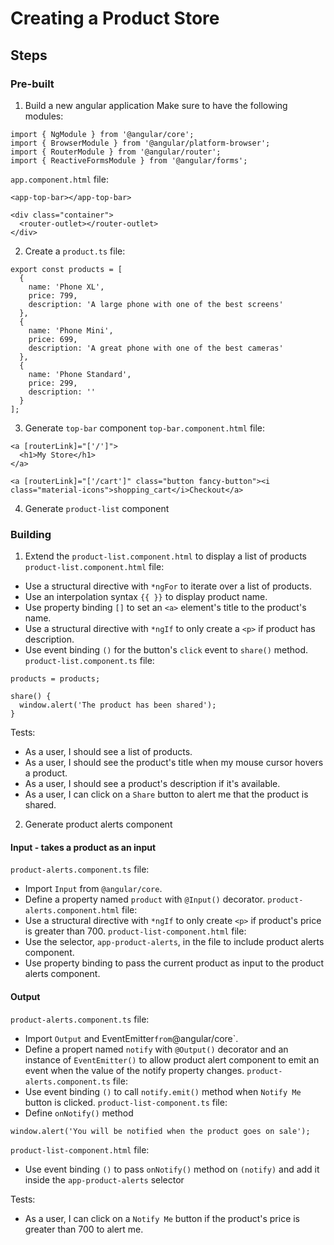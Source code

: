# Creating a Product Store

## Steps
### Pre-built
1. Build a new angular application
Make sure to have the following modules:
```
import { NgModule } from '@angular/core';
import { BrowserModule } from '@angular/platform-browser';
import { RouterModule } from '@angular/router';
import { ReactiveFormsModule } from '@angular/forms';
```
`app.component.html` file:
```
<app-top-bar></app-top-bar>

<div class="container">
  <router-outlet></router-outlet>
</div>
```
2. Create a `product.ts` file:
```
export const products = [
  {
    name: 'Phone XL',
    price: 799,
    description: 'A large phone with one of the best screens'
  },
  {
    name: 'Phone Mini',
    price: 699,
    description: 'A great phone with one of the best cameras'
  },
  {
    name: 'Phone Standard',
    price: 299,
    description: ''
  }
];
```
3. Generate `top-bar` component
`top-bar.component.html` file:
```
<a [routerLink]="['/']">
  <h1>My Store</h1>
</a>

<a [routerLink]="['/cart']" class="button fancy-button"><i class="material-icons">shopping_cart</i>Checkout</a>
```
4. Generate `product-list` component

### Building
1. Extend the `product-list.component.html` to display a list of products
`product-list.component.html` file:
- Use a structural directive with `*ngFor` to iterate over a list of products.
- Use an interpolation syntax `{{ }}` to display product name.
- Use property binding `[]` to set an `<a>` element's title to the product's name.
- Use a structural directive with `*ngIf` to only create a `<p>` if product has description.
- Use event binding `()` for the button's `click` event to `share()` method.
`product-list.component.ts` file:
```
products = products;

share() {
  window.alert('The product has been shared');
}
```

Tests:
- As a user, I should see a list of products.
- As a user, I should see the product's title when my mouse cursor hovers a product.
- As a user, I should see a product's description if it's available.
- As a user, I can click on a `Share` button to alert me that the product is shared.

2. Generate product alerts component
#### Input - takes a product as an input
`product-alerts.component.ts` file:
- Import `Input` from `@angular/core`.
- Define a property named `product` with `@Input()` decorator.
`product-alerts.component.html` file:
- Use a structural directive with `*ngIf` to only create `<p>` if product's price is greater than 700.
`product-list-component.html` file:
- Use the selector, `app-product-alerts`, in the file to include product alerts component.
- Use property binding to pass the current product as input to the product alerts component.
#### Output 
`product-alerts.component.ts` file:
- Import `Output` and EventEmitter` from `@angular/core`.
- Define a propert named `notify` with `@Output()` decorator and an instance of `EventEmitter()` to allow product alert component to emit an event when the value of the notify property changes.
`product-alerts.component.ts` file:
- Use event binding `()` to call `notify.emit()` method when `Notify Me` button is clicked.
`product-list-component.ts` file:
- Define `onNotify()` method
```
window.alert('You will be notified when the product goes on sale');
```
`product-list-component.html` file:
- Use event binding `()` to pass `onNotify()` method on `(notify)` and  add it inside the `app-product-alerts` selector

Tests:
- As a user, I can click on a `Notify Me` button if the product's price is greater than 700 to alert me.



